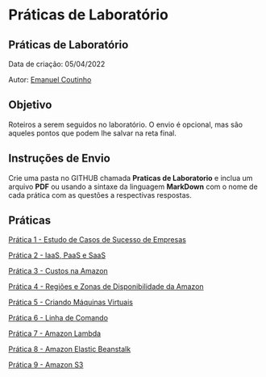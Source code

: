 # Práticas de Laboratório

## Práticas de Laboratório

Data de criação: 05/04/2022

Autor: [Emanuel Coutinho](https://github.com/emanuelcoutinho)

## Objetivo
Roteiros a serem seguidos no laboratório. O envio é opcional, mas são aqueles pontos que podem lhe salvar na reta final.


## Instruções de Envio

Crie uma pasta no GITHUB chamada **Praticas de Laboratorio** e inclua um arquivo **PDF** ou usando a sintaxe da linguagem **MarkDown** com o nome de cada prática com as questões a respectivas respostas.

## Práticas

[Prática 1 - Estudo de Casos de Sucesso de Empresas](Pratica1.md)

[Prática 2 - IaaS, PaaS e SaaS](Pratica2.md)

[Prática 3 - Custos na Amazon](Pratica3.md)

[Prática 4 - Regiões e Zonas de Disponibilidade da Amazon](Pratica4.md)

[Prática 5 - Criando Máquinas Virtuais](Pratica5.md)

[Prática 6 - Linha de Comando](Pratica6.md)

[Prática 7 - Amazon Lambda](Pratica7.md)

[Prática 8 - Amazon Elastic Beanstalk](Pratica8.md)

[Prática 9 - Amazon S3](Pratica9.md)


